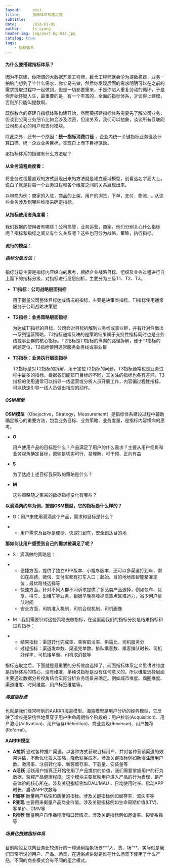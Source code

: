 ```yaml
---
layout:     post
title:      指标体系构建之道
subtitle:   
date:       2018-01-01
author:     ls_oyang
header-img: img/post-bg-BJJ.jpg
catalog: true
tags:
    - 指标体系
---
```




#### 为什么要搭建指标体系？

因为不搭建，你所谓的大数据开发工程师，数仓工程师就会沦为提数机器，业务一拍脑门想到了个什么需求，你立马去做，然后你发现后面的需求明明可以在之前的需求提取过程中一起做到，但是一切都要重来，于是你陷入重复劳动的循环，于是你开始怀疑人生，最重要的是，有一个丰富的，全面的指标体系，才谈得上建模，否则那只能叫提数啊。

既然数仓的搭建自指标体系构建开始，然而要搭建指标体系需要先了解公司业务，但谈到公司业务细节比如会涉及泄密，但没关系，我们可以抽象，谈谈所有互联网公司都关心的用户和支付模块。

除此之外，还有一个原因：**统一指标消费口径**  ，企业内统一关键指标业务径及计算口径，统一企业业务目标，实现自上而下目标驱动。

那指标体系的搭建有什么方法呢？

#### 从业务流程角度看：

将业务过程最直观的方式展现出来的方法就是建立垂域模型，别看这名字高大上，说白了就是将每一个业务过程和各个维度之间的关系展现出来。

以电商为例：商家的入驻，商品的上架，用户的浏览，下单，支付，物流……从这些业务涉及到哪些维度来确定指标。



#### 从指标使用者角度看：

我们数据的使用者有哪些？公司高管，业务运营，商家，他们分别关心什么指标呢？指标和指标之间又有什么关系呢？这些也可分为战略，策略，执行指标。



#### 流行的模型：

##### 指标分级方法：

指标分级主要是指标内容纵向的思考，根据企业战略目标、组织及业务过程进行自上而下的指标分级，对指标进行层层剖析，主要分为三级T1、T2、T3。

- **T1指标：公司战略层面指标**

  用于衡量公司整体目标达成情况的指标，主要是决策类指标，T1指标使用通常服务于公司战略决策层

- **T2指标：业务策略层面指标**

  为达成T1指标的目标，公司会对目标拆解到业务线或事业群，并有针对性做出一系列运营策略，T2指标通常反映的是策略结果属于支持性指标同时也是业务线或事业群的核心指标。T2指标是T1指标的纵向的路径拆解，便于T1指标的问题定位，T2指标使用通常服务业务线或事业群

- **T3指标：业务执行层面指标**

  T3指标是对T2指标的拆解，用于定位T2指标的问题。T3指标通常也是业务过程中最多的指标。根据各职能部门目标的不同，其关注的指标也各有差异。T3指标的使用通常可以指导一线运营或分析人员开展工作，内容偏过程性指标，可以快速引导一线人员做出相应的动作。

##### OSM模型

**OSM模型**（Obejective，Strategy，Measurement）是指标体系建设过程中辅助确定核心的重要方法，包含业务目标、业务策略、业务度量，是指标内容横向的思考。

- **O**

  用户使用产品的目标是什么？产品满足了用户的什么需求？主要从用户视角和业务视角确定目标，原则是切实可行、易理解、可干预、正向有益

- **S**

  为了达成上述目标我采取的策略是什么？

- **M**

  这些策略随之带来的数据指标变化有哪些？



**以滴滴网约车为例，按照OSM模型，它的指标是什么样的？**

- O：用户来使用滴滴这个产品，需求和目标是什么？

- - 用户需求及目标是便捷、快速打到车，安全到达目的地

 

**那如何让用户感受到自己的需求被满足了呢？**

- S：滴滴做的策略是：

- - 便捷方面，提供了独立APP版本、小程序版本，还可以多渠道打到车，例如在高德、微信、支付宝都有打车入口；起始、目的地地图智能精准定位；最优路线选择等
  - 快速方面，针对不同人群不同诉求提供了多品类产品选择，例如快车、优享、拼车、出租车等业务，根据早晚高峰提高热点区域运力，减少用户排队时间
  - 安全方面，司机准入机制，司机合规机制，司机画像

- M：我们需要针对这些策略去做指标，在这里面我们的指标分别是结果指标和过程指标：

- - 结果指标：渠道转化完成率、乘客取消率、供需比、司机服务分
  - 过程指标：渠道发单数、渠道完单数、排队乘客数、乘客排队时长、司机好评率、司机接单量、司机取消数等

指标选取之后，下面就是最重要的分析维度选择了，前面指标体系定义里讲过维度是指标体系的核心，没有维度，单纯说指标是没有任何意义的。所以维度选择层面主要通过数据分析视角结合实际分析业务场景来确定。例如城市维度、商圈维度、渠道维度、时间维度、用户标签维度等。

##### 海盗指标法

也就是我们经常听到的AARRR海盗模型。海盗模型是用户分析的经典模型，它反映了增长是系统性地贯穿于用户生命周期各个阶段的：用户拉新(Acquisition)、用户激活(Activation)、用户留存(Retention)、商业变现(Revenue)、用户推荐(Referral)。

**AARRR模型**

- **A拉新**
  通过各种推广渠道，以各种方式获取目标用户，并对各种营销渠道的效果评估，不断优化投入策略，降低获客成本。涉及关键指标例如新增注册用户数、激活率、注册转化率、新客留存率、下载量、安装量等
- **A活跃**
  活跃用户指真正开始使用了产品提供的价值，我们需要掌握用户的行为数据，监控产品健康程度。这个模块主要反映用户进入产品的行为表现，是产品体验的核心所在。涉及关键指标例如DAU/MAU 、日均使用时长、启动APP时长、启动APP次数等
- **R留存**
  衡量用户粘性和质量的指标。涉及关键指标例如留存率、流失率等
- **R变现**
  主要用来衡量产品商业价值。涉及关键指标例如生命周期价值(LTV)、客单价、GMV等
- **R推荐**
  衡量用户自传播程度和口碑情况。涉及关键指标例如邀请率、裂变系数等

##### **场景化搭建指标体系**

目前阶段互联网业务比较流行的一种通用抽象场景**“人、货、场”**，实际就是我们日常所说的用户、产品、场景，在通俗点讲就是谁在什么场景下使用了什么产品，不同的商业模式会有不同的组合模式。



